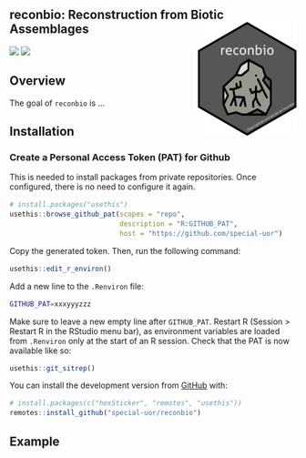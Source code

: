 
<!-- README.md is generated from README.Rmd. Please edit that file -->

## reconbio: Reconstruction from Biotic Assemblages <img src="inst/images/logo.png" alt="logo" align="right" height=200px/>

<!-- <img src="https://raw.githubusercontent.com/special-uor/reconbio/master/inst/images/logo.png" alt="logo" align="right" height=200px/> -->

<!-- badges: start -->

<!-- [![](https://img.shields.io/github/languages/code-size/special-uor/reconbio.svg)](https://github.com/special-uor/reconbio) -->

<!-- [![R build status](https://github.com/special-uor/reconbio/workflows/R-CMD-check/badge.svg)](https://github.com/special-uor/reconbio/actions) -->

[![](https://img.shields.io/badge/devel%20version-0.0.0.9000-blue.svg)](https://github.com/special-uor/reconbio)
[![](https://codecov.io/gh/special-uor/reconbio/branch/master/graph/badge.svg)](https://codecov.io/gh/special-uor/reconbio)
<!-- badges: end -->

## Overview

The goal of `reconbio` is …

## Installation

### Create a Personal Access Token (PAT) for Github

This is needed to install packages from private repositories. Once
configured, there is no need to configure it again.

``` r
# install.packages("usethis")
usethis::browse_github_pat(scopes = "repo", 
                           description = "R:GITHUB_PAT", 
                           host = "https://github.com/special-uor")
```

Copy the generated token. Then, run the following command:

``` r
usethis::edit_r_environ()
```

Add a new line to the `.Renviron` file:

``` bash
GITHUB_PAT=xxxyyyzzz
```

Make sure to leave a new empty line after `GITHUB_PAT`. Restart R
(Session \> Restart R in the RStudio menu bar), as environment variables
are loaded from `.Renviron` only at the start of an R session. Check
that the PAT is now available like
so:

``` r
usethis::git_sitrep()
```

<!-- You can install the released version of IPA from [CRAN](https://CRAN.R-project.org) with: -->

<!-- ``` r -->

<!-- install.packages("IPA") -->

<!-- ``` -->

<!-- And the development version from [GitHub](https://github.com/) with: -->

You can install the development version from
[GitHub](https://github.com/) with:

``` r
# install.packages(c("hexSticker", "remotes", "usethis"))
remotes::install_github("special-uor/reconbio")
```

## Example

<!-- This is a basic example which shows you how to solve a common problem: -->
